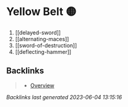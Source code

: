 # Yellow Belt 🟡

1. [[delayed-sword]]
2. [[alternating-maces]]
3. [[sword-of-destruction]]
4. [[deflecting-hammer]]

## Backlinks

> - [Overview](..\index.md)

_Backlinks last generated 2023-06-04 13:15:16_
